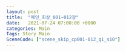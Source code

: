 ```yaml
---
layout: post
title:  "메인_회상_001~012장"
date:   2021-07-24 07:00:00 +0000
categories: Main
Tags: Story Main
SceneCode: ["scene_skip_cp001-012_q1_s10"]
---
```

